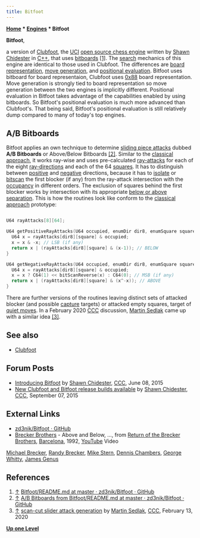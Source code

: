 ```yaml
---
title: Bitfoot
---
```

**[Home](Home "Home") * [Engines](Engines "Engines") * Bitfoot**

**Bitfoot**,

a version of [Clubfoot](Clubfoot "Clubfoot"), the [UCI](UCI "UCI") [open source chess engine](Category:Open_Source "Category:Open Source") written by [Shawn Chidester](Shawn_Chidester "Shawn Chidester") in [C++](Cpp "Cpp"), that uses [bitboards](Bitboards "Bitboards") <a id="cite-note-1" href="#cite-ref-1">[1]</a>. The [search](Search "Search") mechanics of this engine are identical to those used in Clubfoot. The differences are [board representation](Board_Representation "Board Representation"), [move generation](Move_Generation "Move Generation"), and [positional evaluation](Evaluation "Evaluation"). Bitfoot uses bitboard for board representaion, Clubfoot uses [0x88](0x88 "0x88") board representation. Move generation is strongly tied to board representation so move generation between the two engines is implicitly different. Positional evaluation in Bitfoot takes advantage of the capabilities enabled by using bitboards. So Bitfoot's positional evaluation is much more advanced than Clubfoot's. That being said, Bitfoot's positional evaluation is still relatively dump compared to many of today's top engines.

## A/B Bitboards

Bitfoot applies an own technique to determine [sliding piece attacks](Sliding_Piece_Attacks "Sliding Piece Attacks") dubbed **A/B Bitboards** or Above/Below Bitboards <a id="cite-note-2" href="#cite-ref-2">[2]</a>. Similar to the [classical approach](Classical_Approach "Classical Approach"), it works ray-wise and uses pre-calculated [ray-attacks](On_an_empty_Board#RayAttacks "On an empty Board") for each of the eight [ray-directions](Rays#RayDirections "Rays") and each of the 64 [squares](Squares "Squares"). It has to distinguish between [positive](On_an_empty_Board#PositiveRays "On an empty Board") and [negative](On_an_empty_Board#NegativeRays "On an empty Board") directions, because it has to [isolate](General_Setwise_Operations#LS1BIsolation "General Setwise Operations") or [bitscan](BitScan "BitScan") the first blocker (if any) from the ray-attack intersection with the [occupancy](Occupancy "Occupancy") in different orders. The exclusion of squares behind the first blocker works by intersection with its appropriate [below or above separation](General_Setwise_Operations#LS1BSeparation "General Setwise Operations"). This is how the routines look like conform to the [classical approach](Classical_Approach "Classical Approach") prototype:

```C++

U64 rayAttacks[8][64];

U64 getPositiveRayAttacks(U64 occupied, enumDir dir8, enumSquare square) {
  U64 x = rayAttacks[dir8][square] & occupied;
  x = x & -x; // LSB (if any)
  return x | (rayAttacks[dir8][square] & (x-1)); // BELOW
}

U64 getNegativeRayAttacks(U64 occupied, enumDir dir8, enumSquare square) {
  U64 x = rayAttacks[dir8][square] & occupied;
  x = x ? C64(1) << bitScanReverse(x) : C64(0); // MSB (if any)
  return x | (rayAttacks[dir8][square] & (x^-x)); // ABOVE
}

```

There are further versions of the routines leaving distinct sets of attacked blocker (and possible [capture](Captures "Captures") targets) or attacked empty squares, target of [quiet moves](Quiet_Moves "Quiet Moves"). In a February 2020 [CCC](CCC "CCC") discussion, [Martin Sedlak](Martin_Sedlak "Martin Sedlak") came up with a similar idea <a id="cite-note-3" href="#cite-ref-3">[3]</a>.

## See also

- [Clubfoot](Clubfoot "Clubfoot")

## Forum Posts

- [Introducing Bitfoot](http://www.talkchess.com/forum/viewtopic.php?t=56625) by [Shawn Chidester](Shawn_Chidester "Shawn Chidester"), [CCC](CCC "CCC"), June 08, 2015
- [New Clubfoot and Bitfoot release builds available](http://www.talkchess.com/forum/viewtopic.php?t=57536) by [Shawn Chidester](Shawn_Chidester "Shawn Chidester"), [CCC](CCC "CCC"), September 07, 2015

## External Links

- [zd3nik/Bitfoot · GitHub](https://github.com/zd3nik/Bitfoot)
- [Brecker Brothers](https://en.wikipedia.org/wiki/Brecker_Brothers) - Above and Below, ..., from [Return of the Brecker Brothers](<https://en.wikipedia.org/wiki/Return_of_the_Brecker_Brothers#Return_of_the_Brecker_Brothers_%E2%80%93_Live_in_Barcelona_(VHS)>), [Barcelona](https://en.wikipedia.org/wiki/Barcelona), 1992, [YouTube](https://en.wikipedia.org/wiki/YouTube) Video

[Michael Brecker](Category:Michael_Brecker "Category:Michael Brecker"), [Randy Brecker](Category:Randy_Brecker "Category:Randy Brecker"), [Mike Stern](Category:Mike_Stern "Category:Mike Stern"), [Dennis Chambers](Category:Dennis_Chambers "Category:Dennis Chambers"), [George Whitty](https://en.wikipedia.org/wiki/George_Whitty), [James Genus](https://en.wikipedia.org/wiki/James_Genus)

## References

1. <a id="cite-ref-1" href="#cite-note-1">↑</a> [Bitfoot/README.md at master · zd3nik/Bitfoot · GitHub](https://github.com/zd3nik/Bitfoot/blob/master/README.md)
1. <a id="cite-ref-2" href="#cite-note-2">↑</a> [A/B Bitboards from Bitfoot/README.md at master · zd3nik/Bitfoot · GitHub](https://github.com/zd3nik/Bitfoot/blob/master/README.md#ab-bitboards)
1. <a id="cite-ref-3" href="#cite-note-3">↑</a> [scan-cut slider attack generation](http://www.talkchess.com/forum3/viewtopic.php?f=7&t=73082) by [Martin Sedlak](Martin_Sedlak "Martin Sedlak"), [CCC](CCC "CCC"), February 13, 2020

**[Up one Level](Engines "Engines")**

